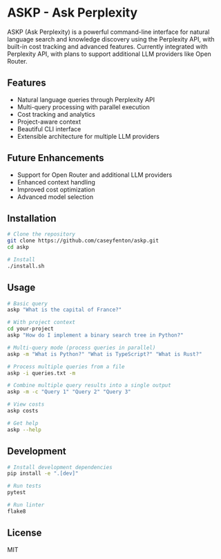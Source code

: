 # ASKP - Ask Perplexity

ASKP (Ask Perplexity) is a powerful command-line interface for natural language search and knowledge discovery using the Perplexity API, with built-in cost tracking and advanced features. Currently integrated with Perplexity API, with plans to support additional LLM providers like Open Router.

## Features

- Natural language queries through Perplexity API
- Multi-query processing with parallel execution
- Cost tracking and analytics
- Project-aware context
- Beautiful CLI interface
- Extensible architecture for multiple LLM providers

## Future Enhancements

- Support for Open Router and additional LLM providers
- Enhanced context handling
- Improved cost optimization
- Advanced model selection

## Installation

```bash
# Clone the repository
git clone https://github.com/caseyfenton/askp.git
cd askp

# Install
./install.sh
```

## Usage

```bash
# Basic query
askp "What is the capital of France?"

# With project context
cd your-project
askp "How do I implement a binary search tree in Python?"

# Multi-query mode (process queries in parallel)
askp -m "What is Python?" "What is TypeScript?" "What is Rust?"

# Process multiple queries from a file
askp -i queries.txt -m

# Combine multiple query results into a single output
askp -m -c "Query 1" "Query 2" "Query 3"

# View costs
askp costs

# Get help
askp --help
```

## Development

```bash
# Install development dependencies
pip install -e ".[dev]"

# Run tests
pytest

# Run linter
flake8
```

## License

MIT
